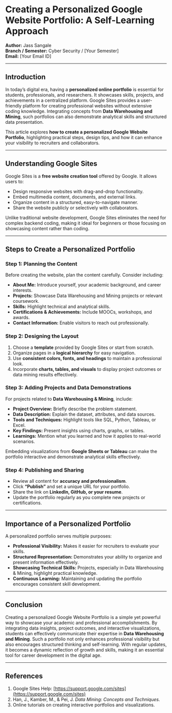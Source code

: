 # Creating a Personalized Google Website Portfolio: A Self-Learning Approach

**Author:** Jass Sangale  
**Branch / Semester:** Cyber Security / [Your Semester]  
**Email:** [Your Email ID]  

---

## Introduction

In today’s digital era, having a **personalized online portfolio** is essential for students, professionals, and researchers. It showcases skills, projects, and achievements in a centralized platform. Google Sites provides a user-friendly platform for creating professional websites without extensive coding knowledge. Integrating concepts from **Data Warehousing and Mining**, such portfolios can also demonstrate analytical skills and structured data presentation.

This article explores **how to create a personalized Google Website Portfolio**, highlighting practical steps, design tips, and how it can enhance your visibility to recruiters and collaborators.

---

## Understanding Google Sites

Google Sites is a **free website creation tool** offered by Google. It allows users to:  

- Design responsive websites with drag-and-drop functionality.  
- Embed multimedia content, documents, and external links.  
- Organize content in a structured, easy-to-navigate manner.  
- Share the website publicly or selectively with collaborators.  

Unlike traditional website development, Google Sites eliminates the need for complex backend coding, making it ideal for beginners or those focusing on showcasing content rather than coding.

---

## Steps to Create a Personalized Portfolio

### Step 1: Planning the Content

Before creating the website, plan the content carefully. Consider including:  

- **About Me:** Introduce yourself, your academic background, and career interests.  
- **Projects:** Showcase Data Warehousing and Mining projects or relevant coursework.  
- **Skills:** Highlight technical and analytical skills.  
- **Certifications & Achievements:** Include MOOCs, workshops, and awards.  
- **Contact Information:** Enable visitors to reach out professionally.  

### Step 2: Designing the Layout

1. Choose a **template** provided by Google Sites or start from scratch.  
2. Organize pages in a **logical hierarchy** for easy navigation.  
3. Use **consistent colors, fonts, and headings** to maintain a professional look.  
4. Incorporate **charts, tables, and visuals** to display project outcomes or data mining results effectively.  

### Step 3: Adding Projects and Data Demonstrations

For projects related to **Data Warehousing & Mining**, include:  

- **Project Overview:** Briefly describe the problem statement.  
- **Data Description:** Explain the dataset, attributes, and data sources.  
- **Tools and Techniques:** Highlight tools like SQL, Python, Tableau, or Excel.  
- **Key Findings:** Present insights using charts, graphs, or tables.  
- **Learnings:** Mention what you learned and how it applies to real-world scenarios.  

Embedding visualizations from **Google Sheets or Tableau** can make the portfolio interactive and demonstrate analytical skills effectively.

### Step 4: Publishing and Sharing

- Review all content for **accuracy and professionalism**.  
- Click **“Publish”** and set a unique URL for your portfolio.  
- Share the link on **LinkedIn, GitHub, or your resume**.  
- Update the portfolio regularly as you complete new projects or certifications.

---

## Importance of a Personalized Portfolio

A personalized portfolio serves multiple purposes:  

- **Professional Visibility:** Makes it easier for recruiters to evaluate your skills.  
- **Structured Representation:** Demonstrates your ability to organize and present information effectively.  
- **Showcasing Technical Skills:** Projects, especially in Data Warehousing & Mining, highlight practical knowledge.  
- **Continuous Learning:** Maintaining and updating the portfolio encourages consistent skill development.

---

## Conclusion

Creating a personalized Google Website Portfolio is a simple yet powerful way to showcase your academic and professional accomplishments. By integrating data insights, project outcomes, and interactive visualizations, students can effectively communicate their expertise in **Data Warehousing and Mining**. Such a portfolio not only enhances professional visibility but also encourages structured thinking and self-learning. With regular updates, it becomes a dynamic reflection of growth and skills, making it an essential tool for career development in the digital age.

---

## References

1. Google Sites Help: [https://support.google.com/sites](https://support.google.com/sites)  
2. Han, J., Kamber, M., & Pei, J. *Data Mining: Concepts and Techniques.*  
3. Online tutorials on creating interactive portfolios and visualizations.
